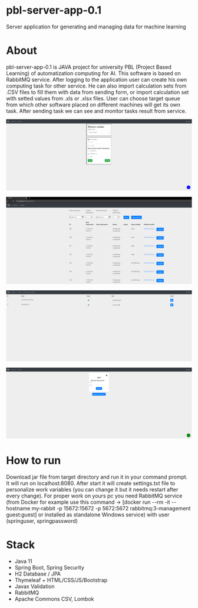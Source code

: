 # pbl-server-app-0.1
Server application for generating and managing data for machine learning

# About
pbl-server-app-0.1 is JAVA project for university PBL (Project Based Learning) of automatization computing for AI. This software is based on RabbitMQ service. 
After logging to the application user can create his own computing task for other service. He can also import calculation sets from .CSV files to fill them with data from sending form, or import calculation set with setted values from .xls or .xlsx files. User can choose target queue from which other software placed on different machines will get its own task. After sending task we can see and monitor tasks result from service.

![FORM](https://raw.githubusercontent.com/longdavid2k17/pbl-server-app-0.1/master/images/form.PNG)

![RESULTS](https://raw.githubusercontent.com/longdavid2k17/pbl-server-app-0.1/master/images/results.PNG)

![USER](https://raw.githubusercontent.com/longdavid2k17/pbl-server-app-0.1/master/images/user.PNG)

![CHOOSE](https://raw.githubusercontent.com/longdavid2k17/pbl-server-app-0.1/master/images/choose.PNG)


# How to run
Download jar file from target directory and run it in your command prompt. It will run on localhost:8080. After start it will create settings.txt file to personalize work variables (you can change it but it needs restart after every change). For proper work on yours pc you need RabbitMQ service (from Docker for example use this command -> [docker run --rm -it --hostname my-rabbit -p 15672:15672 -p 5672:5672 rabbitmq:3-management guest:guest] or installed as standalone Windows service) with user (springuser, springpassword)

# Stack
- Java 11
- Spring Boot, Spring Security
- H2 Database / JPA
- Thymeleaf + HTML/CSS/JS/Bootstrap
- Javax Validation
- RabbitMQ
- Apache Commons CSV, Lombok
